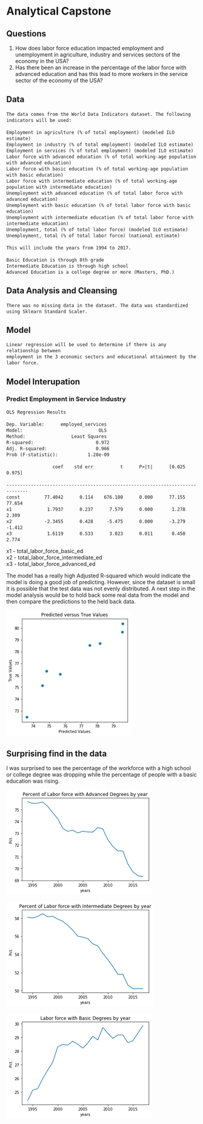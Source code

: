 # Analytical Capstone

## Questions

1.	How does labor force education impacted employment and unemployment in agriculture, industry and services           sectors of the economy in the USA? 
2.	Has there been an increase in the percentage of the labor force with advanced education and has this lead to        more workers in the service sector of the economy of the USA?

## Data

    The data comes from the World Data Indicators dataset. The following indicators will be used:
     
    Employment in agriculture (% of total employment) (modeled ILO estimate)
    Employment in industry (% of total employment) (modeled ILO estimate)
    Employment in services (% of total employment) (modeled ILO estimate)
    Labor force with advanced education (% of total working-age population with advanced education)
    Labor force with basic education (% of total working-age population with basic education)
    Labor force with intermediate education (% of total working-age population with intermediate education)
    Unemployment with advanced education (% of total labor force with advanced education)
    Unemployment with basic education (% of total labor force with basic education)
    Unemployment with intermediate education (% of total labor force with intermediate education)
    Unemployment, total (% of total labor force) (modeled ILO estimate)
    Unemployment, total (% of total labor force) (national estimate)

    This will include the years from 1994 to 2017. 

    Basic Education is through 8th grade
    Intermediate Education is through high school
    Advanced Education is a college degree or more (Masters, PhD.)

## Data Analysis and Cleansing

    There was no missing data in the dataset. The data was standardized using Sklearn Standard Scaler.

## Model
    
    Linear regression will be used to determine if there is any relationship between 
    employment in the 3 economic sectors and educational attainment by the labor force.

## Model Interupation

### Predict Employment in Service Industry

    OLS Regression Results

    Dep. Variable:      employed_services 
    Model:                            OLS
    Method:                 Least Squares 
    R-squared:                       0.972
    Adj. R-squared:                  0.966
    Prob (F-statistic):           1.28e-09
  
                     coef    std err          t      P>|t|      [0.025      0.975]
    
    ------------------------------------------------------------------------------
    const         77.4042      0.114    676.180      0.000      77.155      77.654
    x1             1.7937      0.237      7.579      0.000       1.278       2.309
    x2            -2.3455      0.428     -5.475      0.000      -3.279      -1.412
    x3             1.6119      0.533      3.023      0.011       0.450       2.774
    




x1 - total_labor_force_basic_ed<br/>
x2 - total_labor_force_intermediate_ed<br/>
x3 - total_labor_force_advanced_ed<br/>

The model has a really high Adjusted R-squared which would indicate the model is doing a good job of predicting. However, since the dataset is small it is possible that the test data was not evenly distributed. A next step in the model analysis would be to hold back some real data from the model and then compare the predictions to the held back data.

   

![model1_actual_vs_predict](model1_actual_versus_predicted.png)

## Surprising find in the data

I was surprised to see the percentage of the workforce with a high school or college degree was dropping while the percentage of people with a basic education was rising.

![labor_force_adv_degree](labor_force_adv_degree.png)

![labor_force_inter_degree](labor_force_inter_degree.png)

![labor_force_basic_degree](labor_force_basic_degree.png)





